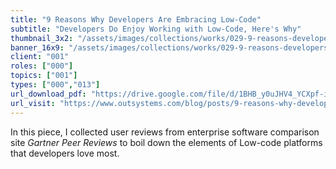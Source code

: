 ```yaml
---
title: "9 Reasons Why Developers Are Embracing Low-Code"
subtitle: "Developers Do Enjoy Working with Low-Code, Here's Why"
thumbnail_3x2: "/assets/images/collections/works/029-9-reasons-developers-embracing-low-code/3x2.png"
banner_16x9: "/assets/images/collections/works/029-9-reasons-developers-embracing-low-code/16x9.png"
client: "001"
roles: ["000"]
topics: ["001"]
types: ["000","013"]
url_download_pdf: "https://drive.google.com/file/d/1BHB_y0uJHV4_YCXpf-iztvF2DA-3DnuQ/view?usp=sharing"
url_visit: "https://www.outsystems.com/blog/posts/9-reasons-why-developers-are-embracing-low-code/"
---
```

In this piece, I collected user reviews from enterprise software comparison site *Gartner Peer Reviews* to boil down the elements of Low-code platforms that developers love most.
